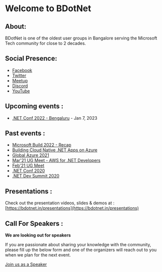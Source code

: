 # Welcome to BDotNet

## About:

BDotNet is one of the oldest user groups in Bangalore serving the Microsoft Tech community for close to 2 decades.

## Social Presence:
* [Facebook](https://facebook.com/groups/bdotnet)
* [Twitter](https://twitter.com/bdotnetug)
* [Meetup](https://meetup.com/bdotnetug)
* [Discord](https://discord.gg/ktq98F9tpU)
* [YouTube](https://www.youtube.com/channel/UCXklctTmMvHyMa_jJWQj2BQ)


## Upcoming events :

* [.NET Conf 2022 - Bengaluru](https://bdotnet.in/dotnet-conf-2022/) - Jan 7, 2023


## Past events :

* [Microsoft Build 2022 - Recap](https://ti.to/bdotnetug/build-2022-recap)
* [Building Cloud Native .NET Apps on Azure](https://bit.ly/bdn-july21-ug) 
* [Global Azure 2021](http://gab2021.azurewebsites.net/)
* [Mar'21 UG Meet - AWS for .NET Developers](https://youtu.be/mA8Bs1fnH4s)
* [Feb'21 UG Meet](https://www.youtube.com/watch?v=px_A7U5vg-s)
* [.NET Conf 2020](https://bdotnet.in/dotnet-conf-2020/) 
* [.NET Dev Summit 2020](https://bdotnet.in/dotnet-dev-summit-2020)

## Presentations :
Check out the presentation videos, slides & demos at : [https://bdotnet.in/presentations](https://bdotnet.in/presentations)

## Call For Speakers :

**We are looking out for speakers**

If you are passionate about sharing your knowledge with the community, please fill up the below form and one of the organizers will reach out to you when we plan for the next event. 

[Join us as a Speaker](https://docs.google.com/forms/d/e/1FAIpQLSd3SZwnuu5psnnMTxHgF_kh_daGK7YPNxNleO5Sfg2xhumcyw/viewform?usp=sf_link)

